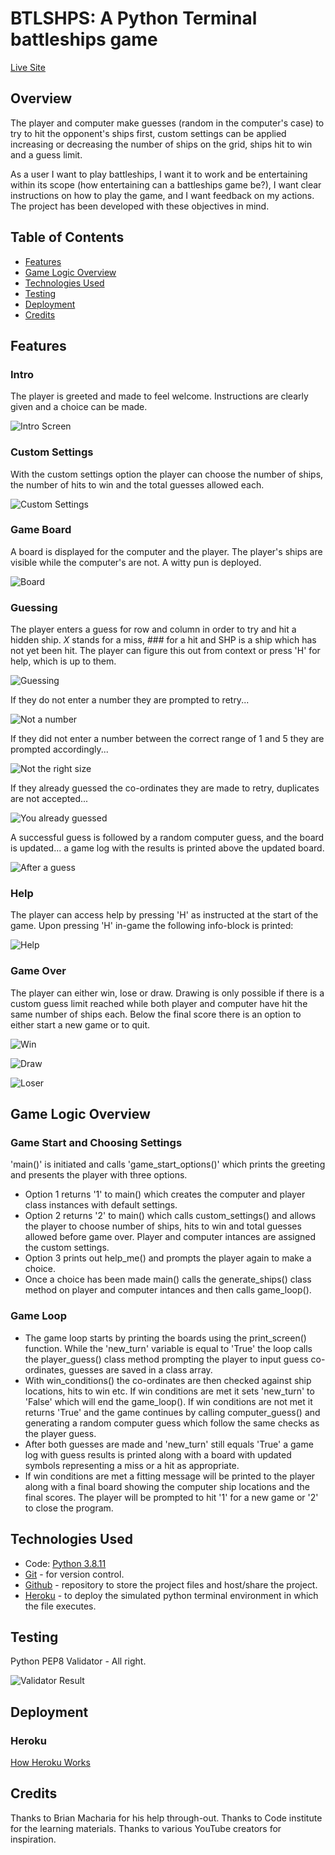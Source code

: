 # BTLSHPS: A Python Terminal battleships game

[Live Site](https://btlshps.herokuapp.com/)

## Overview

The player and computer make guesses (random in the computer's case) to try to hit the opponent's ships first, custom settings can be applied increasing or decreasing the number of ships on the grid, ships hit to win and a guess limit.

As a user I want to play battleships, I want it to work and be entertaining within its scope (how entertaining can a battleships game be?), I want clear instructions on how to play the game, and I want feedback on my actions.  The project has been developed with these objectives in mind.

## Table of Contents
* [Features](#features)
* [Game Logic Overview](#game-logic-overview)
* [Technologies Used](#technologies-used)
* [Testing](#testing)
* [Deployment](#deployment)
* [Credits](#credits)
## Features


### Intro
The player is greeted and made to feel welcome.  Instructions are clearly given and a choice can be made.

![Intro Screen](readme-images/greeting-message.png)

### Custom Settings
With the custom settings option the player can choose the number of ships, the number of hits to win and the total guesses allowed each.

![Custom Settings](readme-images/custom-settings.png)

### Game Board
A board is displayed for the computer and the player.  The player's ships are visible while the computer's are not.  A witty pun is deployed.

![Board](readme-images/board.png)

### Guessing
The player enters a guess for row and column in order to try and hit a hidden ship.  _X_ stands for a miss, ### for a hit and SHP is a ship which has not yet been hit.  The player can figure this out from context or press 'H' for help, which is up to them.

![Guessing](readme-images/mid-game.png)

If they do not enter a number they are prompted to retry...

![Not a number](readme-images/not-a-number.png)

If they did not enter a number between the correct range of 1 and 5 they are prompted accordingly...

![Not the right size](readme-images/data-validation-two.png)

If they already guessed the co-ordinates they are made to retry, duplicates are not accepted...

![You already guessed](readme-images/already-guessed.png)

A successful guess is followed by a random computer guess, and the board is updated... a game log with the results is printed above the updated board.

![After a guess](readme-images/after-a-guess.png)

### Help
The player can access help by pressing 'H' as instructed at the start of the game.  Upon pressing 'H' in-game the following info-block is printed:

![Help](readme-images/help.png)

### Game Over
The player can either win, lose or draw.  Drawing is only possible if there is a custom guess limit reached while both player and computer have hit the same number of ships each.  Below the final score there is an option to either start a new game or to quit.

![Win](readme-images/win.png)

![Draw](readme-images/draw.png)

![Loser](readme-images/loser.png)

## Game Logic Overview
### Game Start and Choosing Settings
'main()' is initiated and calls 'game_start_options()' which prints the greeting and presents the player with three options.  
 - Option 1 returns '1' to main() which creates the computer and player class instances with default settings.  
  - Option 2 returns '2' to main() which calls custom_settings() and allows the player to choose number of ships, hits to win and total guesses allowed before game over. Player and computer intances are assigned the custom settings.
  - Option 3 prints out help_me() and prompts the player again to make a choice.
  - Once a choice has been made main() calls the generate_ships() class method on player and computer intances and then calls game_loop().

### Game Loop
 - The game loop starts by printing the boards using the print_screen() function. While the 'new_turn' variable is equal to 'True' the loop calls the player_guess() class method prompting the player to input guess co-ordinates, guesses are saved in a class array.  
 - With win_conditions() the co-ordinates are then checked against ship locations, hits to win etc.  If win conditions are met it sets 'new_turn' to 'False' which will end the game_loop().  If win conditions are not met it returns 'True' and the game continues by calling computer_guess() and generating a random computer guess which follow the same checks as the player guess.
 - After both guesses are made and 'new_turn' still equals 'True' a game log with guess results is printed along with a board with updated symbols representing a miss or a hit as appropriate.
 - If win conditions are met a fitting message will be printed to the player along with a final board showing the computer ship locations and the final scores.  The player will be prompted to hit '1' for a new game or '2' to close the program.


## Technologies Used

 - Code: [Python 3.8.11](https://www.python.org/)
 - [Git](https://git-scm.com/) - for version control.
 - [Github](https://github.com/) - repository to store the project files and host/share the project.
 - [Heroku](https://www.heroku.com/platform) - to deploy the simulated python terminal environment in which the file executes. 

## Testing

Python PEP8 Validator - All right.

![Validator Result](readme-images/validator-result.png)

## Deployment
### Heroku
[How Heroku Works](https://www.heroku.com/platform#platform-diagram-detail)
## Credits
Thanks to Brian Macharia for his help through-out. Thanks to Code institute for the learning materials. Thanks to various YouTube creators for inspiration.